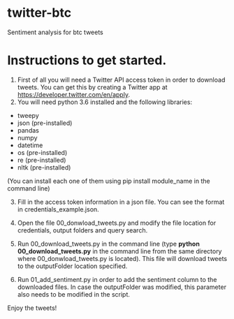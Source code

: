 # twitter-btc
Sentiment analysis for btc tweets

# Instructions to get started.
1. First of all you will need a Twitter API access token in order to download tweets. You can get this by creating a Twitter app at https://developer.twitter.com/en/apply.
2. You will need python 3.6 installed and the following libraries:
- tweepy
- json (pre-installed)
- pandas
- numpy
- datetime
- os (pre-installed)
- re (pre-installed)
- nltk (pre-installed)

(You can install each one of them using pip install module_name in the command line)

3. Fill in the access token information in a json file. You can see the format in credentials_example.json.

4. Open the file 00_donwload_tweets.py and modify the file location for credentials, output folders and query search.

5. Run 00_download_tweets.py in the command line (type __python 00_download_tweets.py__ in the command line from the same directory where 00_donwload_tweets.py is located). This file will download tweets to the outputFolder location specified.

6. Run 01_add_sentiment.py in order to add the sentiment column to the downloaded files. In case the outputFolder was modified, this parameter also needs to be modified in the script.

Enjoy the tweets!
